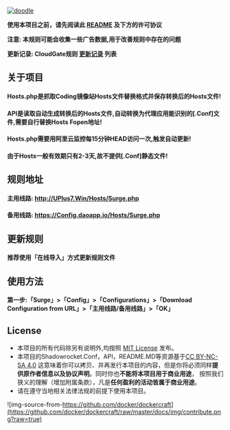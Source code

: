 [![doodle]][doodle-story]

[doodle]: http://www.google.com/logos/doodles/2016/claude-shannons-100th-birthday-5731852344098816.2-hp2x.gif "克劳德·香农诞辰 100 周年"
[doodle-story]: https://www.google.co.jp/search?q=Google

**使用本项目之前，请先阅读此 [README](README.md) 及下方的许可协议**

**注意: 本规则可能会收集一些广告数据,用于改善规则中存在的问题**

**更新记录: CloudGate规则 [更新记录](UPdate.txt) 列表**

## 关于项目
#### Hosts.php是抓取Coding镜像站Hosts文件替换格式并保存转换后的Hosts文件!
#### API是读取自动生成转换后的Hosts文件,自动转换为代理应用能识别的[.Conf]文件,需要自行替换Hosts Fopen地址!
#### Hosts.php需要用阿里云监控每15分钟HEAD访问一次,触发自动更新!
#### 由于Hosts一般有效期只有2-3天,故不提供[.Conf]静态文件!

## 规则地址
#### 主用线路: http://UPlus7.Win/Hosts/Surge.php
#### 备用线路: https://Config.daoapp.io/Hosts/Surge.php

## 更新规则
#### 推荐使用「在线导入」方式更新规则文件

## 使用方法
#### 第一步:「Surge」>「Config」>「Configurations」>「Download Configuration from URL」>「主用线路/备用线路」>「OK」

## License
- 本项目的所有代码除另有说明外,均按照 [MIT License](LICENSE) 发布。
- 本项目的Shadowrocket.Conf，API，README.MD等资源基于[CC BY-NC-SA 4.0](https://creativecommons.org/licenses/by-nc-sa/4.0/)
这意味着你可以拷贝、并再发行本项目的内容，但是你将必须同样**提供原作者信息以及协议声明**。同时你也**不能将本项目用于商业用途**，
按照我们狭义的理解（增加附属条款），凡是**任何盈利的活动皆属于商业用途**。
- 请在遵守当地相关法律法规的前提下使用本项目。

![img-source-from-https://github.com/docker/dockercraft](https://github.com/docker/dockercraft/raw/master/docs/img/contribute.png?raw=true)
